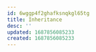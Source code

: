 ```yaml
---
id: 6wggp4f2ghafksnqkgl65tg
title: Inheritance
desc: ''
updated: 1687856085233
created: 1687856085233
---
```

